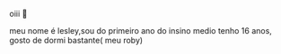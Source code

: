  oiii 🤙

 meu nome é lesley,sou do primeiro ano do insino medio tenho 16 anos, gosto de dormi bastante( meu roby)




